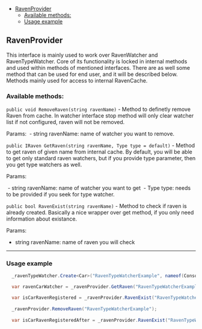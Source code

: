 - [RavenProvider](#ravenprovider)
  - [Available methods:](#available-methods)
  - [Usage example](#usage-example)

## RavenProvider

This interface is mainly used to work over RavenWatcher and RavenTypeWatcher. Core of its functionality is locked in internal methods and used within methods of mentioned interfaces. There are as well some method that can be used for end user, and it will be described below. Methods mainly used for access to internal RavenCache.

### Available methods:

`public void RemoveRaven(string ravenName)` - Method to definetly remove Raven from cache. In watcher interface stop method will only clear watcher list if not configured, raven will not be removed.

Params:
 - string ravenName: name of watcher you want to remove.

`public IRaven GetRaven(string ravenName, Type type = default)` - Method to get raven of given name from internal cache. By default, you will be able to get only standard raven watchers, but if you provide type parameter, then you get type watchers as well.

Params: 

 - string ravenName: name of watcher you want to get
 - Type type: needs to be provided if you seek for type watcher.

`public bool RavenExist(string ravenName)` - Method to check if raven is already created. Basically a nice wrapper over get method, if you only need information about existance.

Params: 
- string ravenName: name of raven you will check


****
### Usage example

```c#
  _ravenTypeWatcher.Create<Car>("RavenTypeWatcherExample", nameof(Console.Car.Id), Callback);

  var ravenCarWatcher = _ravenProvider.GetRaven("RavenTypeWatcherExample", typeof(Car)); // will return created raven

  var isCarRavenRegistered = _ravenProvider.RavenExist("RavenTypeWatcherExample"); // will return true
        
  _ravenProvider.RemoveRaven("RavenTypeWatcherExample");
         
  var isCarRavenRegisteredAfter = _ravenProvider.RavenExist("RavenTypeWatcherExample"); // will return false

```

